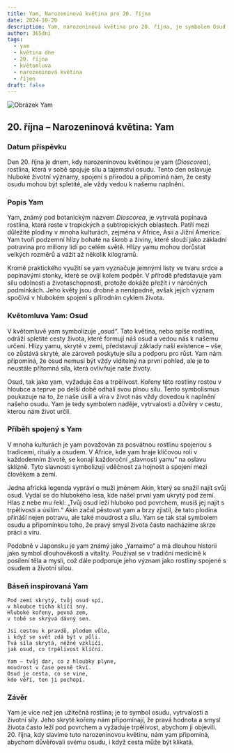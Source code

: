 ```yaml
---
title: Yam, Narozeninová květina pro 20. října
date: 2024-10-20
description: Yam, narozeninová květina pro 20. října, je symbolem Osud. Objevte její jedinečný význam, fascinující příběhy a poezii, která oslavuje její krásu.
author: 365dní
tags:
  - yam
  - květina dne
  - 20. října
  - květomluva
  - narozeninová květina
  - říjen
draft: false
---
```


![Obrázek Yam](https://cdn.pixabay.com/photo/2020/06/19/21/44/yam-5318942_1280.jpg#center)

## 20. října – Narozeninová květina: Yam

### Datum příspěvku

Den 20. října je dnem, kdy narozeninovou květinou je yam (_Dioscorea_), rostlina, která v sobě spojuje sílu a tajemství osudu. Tento den oslavuje hluboké životní významy, spojení s přírodou a připomíná nám, že cesty osudu mohou být spletité, ale vždy vedou k našemu naplnění.

### Popis Yam

Yam, známý pod botanickým názvem _Dioscorea_, je vytrvalá popínavá rostlina, která roste v tropických a subtropických oblastech. Patří mezi důležité plodiny v mnoha kulturách, zejména v Africe, Asii a Jižní Americe. Yam tvoří podzemní hlízy bohaté na škrob a živiny, které slouží jako základní potravina pro miliony lidí po celém světě. Hlízy yamu mohou dorůstat velkých rozměrů a vážit až několik kilogramů.

Kromě praktického využití se yam vyznačuje jemnými listy ve tvaru srdce a popínavými stonky, které se ovíjí kolem podpěr. V přírodě představuje yam sílu odolnosti a životaschopnosti, protože dokáže přežít i v náročných podmínkách. Jeho květy jsou drobné a nenápadné, avšak jejich význam spočívá v hlubokém spojení s přírodním cyklem života.

### Květomluva Yam: Osud

V květomluvě yam symbolizuje „osud“. Tato květina, nebo spíše rostlina, odráží spletité cesty života, které formují náš osud a vedou nás k našemu určení. Hlízy yamu, skryté v zemi, představují základy naší existence – vše, co zůstává skryté, ale zároveň poskytuje sílu a podporu pro růst. Yam nám připomíná, že osud nemusí být vždy viditelný na první pohled, ale je to neustále přítomná síla, která ovlivňuje naše životy.

Osud, tak jako yam, vyžaduje čas a trpělivost. Kořeny této rostliny rostou v hloubce a teprve po delší době odhalí svou plnou sílu. Tento symbolismus poukazuje na to, že naše úsilí a víra v život nás vždy dovedou k naplnění našeho osudu. Yam je tedy symbolem naděje, vytrvalosti a důvěry v cestu, kterou nám život určil.

### Příběh spojený s Yam

V mnoha kulturách je yam považován za posvátnou rostlinu spojenou s tradicemi, rituály a osudem. V Africe, kde yam hraje klíčovou roli v každodenním životě, se konají každoroční „slavnosti yamu“ na oslavu sklizně. Tyto slavnosti symbolizují vděčnost za hojnost a spojení mezi člověkem a zemí.

Jedna africká legenda vypráví o muži jménem Akin, který se snažil najít svůj osud. Vydal se do hlubokého lesa, kde našel první yam ukrytý pod zemí. Hlas z nebe mu řekl: „Tvůj osud leží hluboko pod povrchem, musíš jej najít s trpělivostí a úsilím.“ Akin začal pěstovat yam a brzy zjistil, že tato plodina přináší nejen potravu, ale také moudrost a sílu. Yam se tak stal symbolem osudu a připomínkou toho, že pravý smysl života často nacházíme skrze práci a víru.

Podobně v Japonsku je yam známý jako „Yamaimo“ a má dlouhou historii jako symbol dlouhověkosti a vitality. Používal se v tradiční medicíně k posílení těla a mysli, což dále podporuje jeho význam jako rostliny spojené s osudem a životní silou.

### Báseň inspirovaná Yam

	Pod zemí skrytý, tvůj osud spí,  
	v hloubce ticha klíčí sny.  
	Hluboké kořeny, pevná zem,  
	v tobě se skrývá dávný sen.
	
	Jsi cestou k pravdě, plodem vůle,  
	i když se svět zdá být v půli.  
	Tvá síla skrytá, něžně vzklíčí,  
	jak osud, co trpělivost klíční.
	
	Yam – tvůj dar, co z hloubky plyne,  
	moudrost v čase pevně tkví.  
	Osud je cesta, co se vine,  
	kdo věří, ten ji pochopí.

### Závěr

Yam je více než jen užitečná rostlina; je to symbol osudu, vytrvalosti a životní síly. Jeho skryté kořeny nám připomínají, že pravá hodnota a smysl života často leží pod povrchem a vyžaduje trpělivost, abychom ji objevili. 20. října, kdy slavíme tuto narozeninovou květinu, nám yam připomíná, abychom důvěřovali svému osudu, i když cesta může být klikatá.
